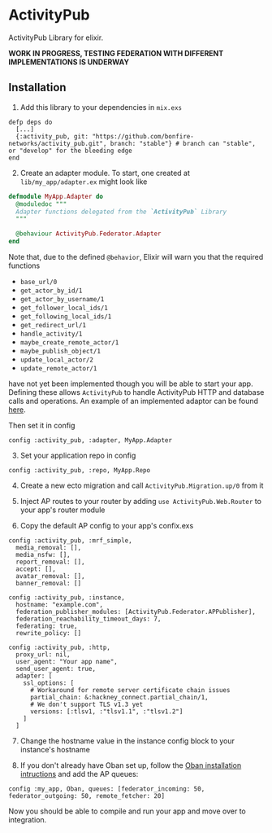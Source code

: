 # ActivityPub

ActivityPub Library for elixir.

**WORK IN PROGRESS, TESTING FEDERATION WITH DIFFERENT IMPLEMENTATIONS IS UNDERWAY**

## Installation

1. Add this library to your dependencies in `mix.exs`

```
defp deps do
  [...]
  {:activity_pub, git: "https://github.com/bonfire-networks/activity_pub.git", branch: "stable"} # branch can "stable", or "develop" for the bleeding edge
end
```

2. Create an adapter module. To start, one created at
   `lib/my_app/adapter.ex` might look like

```elixir
defmodule MyApp.Adapter do
  @moduledoc """
  Adapter functions delegated from the `ActivityPub` Library
  """

  @behaviour ActivityPub.Federator.Adapter
end
```

Note that, due to the defined `@behavior`, Elixir will warn you that
the required functions

  * `base_url/0`
  * `get_actor_by_id/1`
  * `get_actor_by_username/1`
  * `get_follower_local_ids/1`
  * `get_following_local_ids/1`
  * `get_redirect_url/1`
  * `handle_activity/1`
  * `maybe_create_remote_actor/1`
  * `maybe_publish_object/1`
  * `update_local_actor/2`
  * `update_remote_actor/1`

have not yet been implemented though you will be able to start your
app. Defining these allows `ActivityPub` to handle ActivityPub HTTP
and database calls and operations. An example of an implemented
adaptor can be found
[here](https://github.com/bonfire-networks/bonfire_federate_activitypub/tree/main/lib/adapter
"Link to file hosted on GitHub").

Then set it in config

```
config :activity_pub, :adapter, MyApp.Adapter
```

3. Set your application repo in config

```
config :activity_pub, :repo, MyApp.Repo
```

4. Create a new ecto migration and call `ActivityPub.Migration.up/0` from it

5. Inject AP routes to your router by adding `use ActivityPub.Web.Router` to your app's router module

6. Copy the default AP config to your app's confix.exs

```
config :activity_pub, :mrf_simple,
  media_removal: [],
  media_nsfw: [],
  report_removal: [],
  accept: [],
  avatar_removal: [],
  banner_removal: []

config :activity_pub, :instance,
  hostname: "example.com",
  federation_publisher_modules: [ActivityPub.Federator.APPublisher],
  federation_reachability_timeout_days: 7,
  federating: true,
  rewrite_policy: []

config :activity_pub, :http,
  proxy_url: nil,
  user_agent: "Your app name",
  send_user_agent: true,
  adapter: [
    ssl_options: [
      # Workaround for remote server certificate chain issues
      partial_chain: &:hackney_connect.partial_chain/1,
      # We don't support TLS v1.3 yet
      versions: [:tlsv1, :"tlsv1.1", :"tlsv1.2"]
    ]
  ]
  ```

7. Change the hostname value in the instance config block to your instance's hostname 

8. If you don't already have Oban set up, follow the [Oban installation intructions](https://hexdocs.pm/oban/installation.html#content) and add the AP queues:

```
config :my_app, Oban, queues: [federator_incoming: 50, federator_outgoing: 50, remote_fetcher: 20]
```

Now you should be able to compile and run your app and move over to integration.
